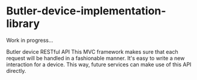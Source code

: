 Butler-device-implementation-library
=============================

Work in progress...

Butler device RESTful API
This MVC framework makes sure that each request will be handled in a fashionable manner. It's easy to write a new
interaction for a device. This way, future services can make use of this API directly.


